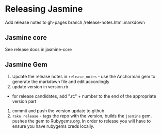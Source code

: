 # Releasing Jasmine

Add release notes to gh-pages branch /release-notes.html.markdown

## Jasmine core

See release docs in jasmine-core

## Jasmine Gem

1. Update the release notes in `release_notes` - use the Anchorman gem to generate the markdown file and edit accordingly
1. update version in version.rb
  * for release candidates, add ".rc" + number to the end of the appropriate version part
1. commit and push the version update to github
1. `rake release` - tags the repo with the version, builds the `jasmine` gem, pushes the gem to Rubygems.org. In order to release you will have to ensure you have rubygems creds locally.

